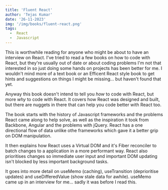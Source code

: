 ```yaml
---
title: 'Fluent React'
author: 'Tejas Kumar'
date: '26-11-2023'
img: '/img/books/fluent-react.png'
tags:
  -  React
  -  Javascript
---
```


This is worthwhile reading for anyone who might be about to have an interview on React. I've tried to read a few books on how to code with React, but they're usually out of date or about coding problems I'm not that interested in so just doing some hands on projects has been better for me. I wouldn't mind more of a text book or an Efficent React style book to get hints and suggestions on things I might be missing... but haven't found that yet.

Anyway this book doesn't intend to tell you *how* to code with React, but more *why* to code with React. It covers how React was designed and built, but there are nuggets in there that can help you code better with React too.

The book starts with the history of Javascript frameworks and the problems React came along to help solve, as well as the inspiration it took from Backbone, Angular and the problems with jQuery. React has a one directional flow of data unlike othe frameworks which gave it a better grip on DOM manipulation.

It then explains how React uses a Virtual DOM and it's Fiber reconciler to batch changes to a application in a more performant way. React also prioritises changes so immediate user input and important DOM updating isn't blocked by less important background tasks.

It goes into more detail on useMemo (caching), useTransition (deprioritise updates) and useDifferedValue (show stale data for awhile). useMemo came up in an interview for me... sadly it was before I read this.
